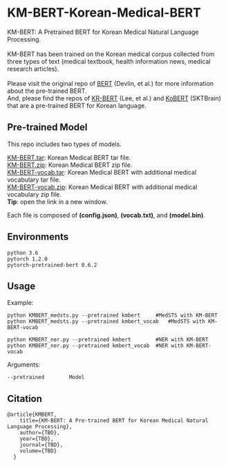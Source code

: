 # KM-BERT-Korean-Medical-BERT
KM-BERT: A Pretrained BERT for Korean Medical Natural Language Processing.<br><br>
KM-BERT has been trained on the Korean medical corpus collected from three types of text (medical textbook, health information news, medical research articles).<br><br>
Please visit the original repo of [BERT] (Devlin, et al.) for more information about the pre-trained BERT.<br>
And, please find the repos of [KR-BERT] (Lee, et al.) and [KoBERT] (SKTBrain) that are a pre-trained BERT for Korean language.<br>

## Pre-trained Model
This repo includes two types of models.

[KM-BERT.tar]: Korean Medical BERT tar file. <br>
[KM-BERT.zip]: Korean Medical BERT zip file. <br>
[KM-BERT-vocab.tar]: Korean Medical BERT with additional medical vocabulary tar file. <br>
[KM-BERT-vocab.zip]: Korean Medical BERT with additional medical vocabulary zip file. <br>
**Tip**: open the link in a new window.

Each file is composed of **(config.json)**, **(vocab.txt)**, and **(model.bin)**.

## Environments

	python 3.6  
	pytorch 1.2.0  
	pytorch-pretrained-bert 0.6.2  

## Usage

Example:  

	python KMBERT_medsts.py --pretrained kmbert		#MedSTS with KM-BERT
	python KMBERT_medsts.py --pretrained kmbert_vocab	#MedSTS with KM-BERT-vocab

	python KMBERT_ner.py --pretrained kmbert		#NER with KM-BERT
	python KMBERT_ner.py --pretrained kmbert_vocab	#NER with KM-BERT-vocab

Arguments:  

	--pretrained		Model
  
	

## Citation

```
@article{KMBERT,
    title={KM-BERT: A Pre-trained BERT for Korean Medical Natural Language Processing},
    author={TBD},
    year={TBD},
    journal={TBD},
    volume={TBD}
  }
```
<br>



[BERT]: https://github.com/google-research/bert
[KR-BERT]: https://github.com/snunlp/KR-BERT
[KoBERT]: https://github.com/SKTBrain/KoBERT
[KM-BERT.tar]: http://www.kurias.co.kr/file/5847315836/kmbert/kmbert.tar
[KM-BERT.zip]: http://www.kurias.co.kr/file/5847315836/kmbert/kmbert.zip
[KM-BERT-vocab.tar]: http://www.kurias.co.kr/file/5847315836/kmbert_vocab/kmbert_vocab.tar
[KM-BERT-vocab.zip]: http://www.kurias.co.kr/file/5847315836/kmbert_vocab/kmbert_vocab.zip
